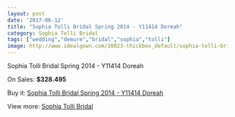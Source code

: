```yaml
---
layout: post
date: '2017-06-12'
title: "Sophia Tolli Bridal Spring 2014 - Y11414 Doreah"
category: Sophia Tolli Bridal
tags: ["wedding","demure","bridal","sophia","tolli"]
image: http://www.idealgown.com/10823-thickbox_default/sophia-tolli-bridal-spring-2014-y11414-doreah.jpg
---
```

Sophia Tolli Bridal Spring 2014 - Y11414 Doreah

On Sales: **$328.495**
<a href="https://www.idealgown.com/en/sophia-tolli-bridal/4441-sophia-tolli-bridal-spring-2014-y11414-doreah.html"><amp-img layout="responsive" width="600" height="600" src="//www.idealgown.com/10823-thickbox_default/sophia-tolli-bridal-spring-2014-y11414-doreah.jpg" alt="Sophia Tolli Bridal Spring 2014 - Y11414 Doreah 0" /></a>
<a href="https://www.idealgown.com/en/sophia-tolli-bridal/4441-sophia-tolli-bridal-spring-2014-y11414-doreah.html"><amp-img layout="responsive" width="600" height="600" src="//www.idealgown.com/10824-thickbox_default/sophia-tolli-bridal-spring-2014-y11414-doreah.jpg" alt="Sophia Tolli Bridal Spring 2014 - Y11414 Doreah 1" /></a>

Buy it: [Sophia Tolli Bridal Spring 2014 - Y11414 Doreah](https://www.idealgown.com/en/sophia-tolli-bridal/4441-sophia-tolli-bridal-spring-2014-y11414-doreah.html "Sophia Tolli Bridal Spring 2014 - Y11414 Doreah")

View more: [Sophia Tolli Bridal](https://www.idealgown.com/en/52-sophia-tolli-bridal "Sophia Tolli Bridal")